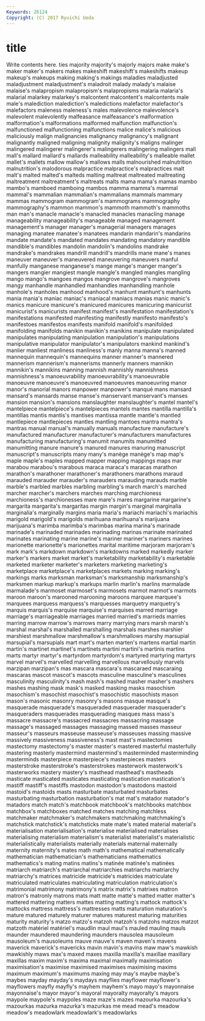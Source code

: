 ```yaml
---
Keywords: 26124 
Copyright: (C) 2017 Ryuichi Ueda
---
```


# title

Write contents here.
ties majority majority's majorly majors make make's
maker maker's makers makes makeshift makeshift's makeshifts makeup makeup's makeups
making making's makings maladies maladjusted maladjustment maladjustment's maladroit malady malady's
malaise malaise's malapropism malapropism's malapropisms malaria malaria's malarial malarkey malarkey's
malcontent malcontent's malcontents male male's malediction malediction's maledictions malefactor malefactor's
malefactors maleness maleness's males malevolence malevolence's malevolent malevolently malfeasance malfeasance's
malformation malformation's malformations malformed malfunction malfunction's malfunctioned malfunctioning malfunctions malice
malice's malicious maliciously malign malignancies malignancy malignancy's malignant malignantly maligned
maligning malignity malignity's maligns malinger malingered malingerer malingerer's malingerers malingering
malingers mall mall's mallard mallard's mallards malleability malleability's malleable mallet
mallet's mallets mallow mallow's mallows malls malnourished malnutrition malnutrition's malodorous
malpractice malpractice's malpractices malt malt's malted malted's malteds malting maltreat
maltreated maltreating maltreatment maltreatment's maltreats malts mama mama's mamas mambo
mambo's mamboed mamboing mambos mamma mamma's mammal mammal's mammalian mammalian's
mammalians mammals mammary mammas mammogram mammogram's mammograms mammography mammography's mammon
mammon's mammoth mammoth's mammoths man man's manacle manacle's manacled manacles
manacling manage manageability manageability's manageable managed management management's manager manager's
managerial managers manages managing manatee manatee's manatees mandarin mandarin's mandarins
mandate mandate's mandated mandates mandating mandatory mandible mandible's mandibles mandolin
mandolin's mandolins mandrake mandrake's mandrakes mandrill mandrill's mandrills mane mane's
manes maneuver maneuver's maneuvered maneuvering maneuvers manful manfully manganese manganese's
mange mange's manger manger's mangers mangier mangiest mangle mangle's mangled
mangles mangling mango mango's mangoes mangos mangrove mangrove's mangroves mangy
manhandle manhandled manhandles manhandling manhole manhole's manholes manhood manhood's manhunt
manhunt's manhunts mania mania's maniac maniac's maniacal maniacs manias manic
manic's manics manicure manicure's manicured manicures manicuring manicurist manicurist's manicurists
manifest manifest's manifestation manifestation's manifestations manifested manifesting manifestly manifesto manifesto's
manifestoes manifestos manifests manifold manifold's manifolded manifolding manifolds manikin manikin's
manikins manipulate manipulated manipulates manipulating manipulation manipulation's manipulations manipulative manipulator
manipulator's manipulators mankind mankind's manlier manliest manliness manliness's manly manna
manna's manned mannequin mannequin's mannequins manner manner's mannered mannerism mannerism's
mannerisms mannerly manners mannikin mannikin's mannikins manning mannish mannishly mannishness
mannishness's manoeuvrability manoeuvrability's manoeuvrable manoeuvre manoeuvre's manoeuvred manoeuvres manoeuvring manor
manor's manorial manors manpower manpower's manqué mans mansard mansard's mansards
manse manse's manservant manservant's manses mansion mansion's mansions manslaughter manslaughter's
mantel mantel's mantelpiece mantelpiece's mantelpieces mantels mantes mantilla mantilla's mantillas
mantis mantis's mantises mantissa mantle mantle's mantled mantlepiece mantlepieces mantles
mantling mantoes mantra mantra's mantras manual manual's manually manuals manufacture
manufacture's manufactured manufacturer manufacturer's manufacturers manufactures manufacturing manufacturing's manumit manumits
manumitted manumitting manure manure's manured manures manuring manuscript manuscript's manuscripts
many many's manège manège's map map's maple maple's maples mapped
mapper mapping mappings maps mar marabou marabou's marabous maraca maraca's
maracas marathon marathon's marathoner marathoner's marathoners marathons maraud marauded marauder
marauder's marauders marauding marauds marble marble's marbled marbles marbling marbling's
march march's marched marcher marcher's marchers marches marching marchioness marchioness's
marchionesses mare mare's mares margarine margarine's margarita margarita's margaritas margin
margin's marginal marginalia marginalia's marginally margins maria maria's mariachi mariachi's
mariachis marigold marigold's marigolds marihuana marihuana's marijuana marijuana's marimba marimba's
marimbas marina marina's marinade marinade's marinaded marinades marinading marinas marinate
marinated marinates marinating marine marine's mariner mariner's mariners marines marionette
marionette's marionettes marital maritime marjoram marjoram's mark mark's markdown markdown's
markdowns marked markedly marker marker's markers market market's marketability marketability's
marketable marketed marketer marketer's marketers marketing marketing's marketplace marketplace's marketplaces
markets marking marking's markings marks marksman marksman's marksmanship marksmanship's marksmen
markup markup's markups marlin marlin's marlins marmalade marmalade's marmoset marmoset's
marmosets marmot marmot's marmots maroon maroon's marooned marooning maroons marquee
marquee's marquees marquess marquess's marquesses marquetry marquetry's marquis marquis's marquise
marquise's marquises marred marriage marriage's marriageable marriages married married's marrieds
marries marring marrow marrow's marrows marry marrying mars marsh marsh's
marshal marshal's marshalled marshalling marshals marshes marshier marshiest marshmallow marshmallow's
marshmallows marshy marsupial marsupial's marsupials mart mart's marten marten's martens
martial martin martin's martinet martinet's martinets martini martini's martinis martins
marts martyr martyr's martyrdom martyrdom's martyred martyring martyrs marvel marvel's
marvelled marvelling marvellous marvellously marvels marzipan marzipan's mas mascara mascara's
mascaraed mascaraing mascaras mascot mascot's mascots masculine masculine's masculines masculinity
masculinity's mash mash's mashed masher masher's mashers mashes mashing mask
mask's masked masking masks masochism masochism's masochist masochist's masochistic masochists
mason mason's masonic masonry masonry's masons masque masque's masquerade masquerade's
masqueraded masquerader masquerader's masqueraders masquerades masquerading masques mass mass's massacre
massacre's massacred massacres massacring massage massage's massaged massages massaging massed
masses masseur masseur's masseurs masseuse masseuse's masseuses massing massive massively
massiveness massiveness's mast mast's mastectomies mastectomy mastectomy's master master's mastered
masterful masterfully mastering masterly mastermind mastermind's masterminded masterminding masterminds masterpiece
masterpiece's masterpieces masters masterstroke masterstroke's masterstrokes masterwork masterwork's masterworks mastery
mastery's masthead masthead's mastheads masticate masticated masticates masticating mastication mastication's
mastiff mastiff's mastiffs mastodon mastodon's mastodons mastoid mastoid's mastoids masts
masturbate masturbated masturbates masturbating masturbation masturbation's mat mat's matador matador's
matadors match match's matchbook matchbook's matchbooks matchbox matchbox's matchboxes matched
matches matching matchless matchmaker matchmaker's matchmakers matchmaking matchmaking's matchstick matchstick's
matchsticks mate mate's mated material material's materialisation materialisation's materialise materialised
materialises materialising materialism materialism's materialist materialist's materialistic materialistically materialists materially
materials maternal maternally maternity maternity's mates math math's mathematical mathematically
mathematician mathematician's mathematicians mathematics mathematics's mating matins matins's matinée matinée's
matinées matriarch matriarch's matriarchal matriarchies matriarchs matriarchy matriarchy's matrices matricide
matricide's matricides matriculate matriculated matriculates matriculating matriculation matriculation's matrimonial matrimony
matrimony's matrix matrix's matrixes matron matron's matronly matrons mats matt
matte matte's matted matter matter's mattered mattering matters mattes matting
matting's mattock mattock's mattocks mattress mattress's mattresses matts maturation maturation's
mature matured maturely maturer matures maturest maturing maturities maturity maturity's
matzo matzo's matzoh matzoh's matzohs matzos matzot matzoth matériel matériel's
maudlin maul maul's mauled mauling mauls maunder maundered maundering maunders
mausolea mausoleum mausoleum's mausoleums mauve mauve's maven maven's mavens maverick
maverick's mavericks mavin mavin's mavins maw maw's mawkish mawkishly maws
max's maxed maxes maxilla maxilla's maxillae maxillary maxillas maxim maxim's
maxima maximal maximally maximisation maximisation's maximise maximised maximises maximising maxims
maximum maximum's maximums maxing may may's maybe maybe's maybes mayday
mayday's maydays mayflies mayflower mayflower's mayflowers mayfly mayfly's mayhem mayhem's
mayo mayo's mayonnaise mayonnaise's mayor mayor's mayoral mayoralty mayoralty's mayors
maypole maypole's maypoles maze maze's mazes mazourka mazourka's mazourkas mazurka
mazurka's mazurkas me mead mead's meadow meadow's meadowlark meadowlark's meadowlarks
